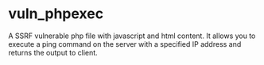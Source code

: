 # vuln_phpexec

A SSRF vulnerable php file with javascript and html content. It allows you to execute a ping command on the server with a specified IP address
and returns the output to client.
